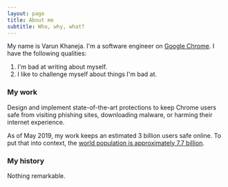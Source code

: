```yaml
---
layout: page
title: About me
subtitle: Who, why, what?
---
```


My name is Varun Khaneja. I'm a software engineer on [Google Chrome](https://www.google.com/chrome/).
I have the following qualities:
1. I'm bad at writing about myself.
2. I like to challenge myself about things I'm bad at.

### My work

Design and implement state-of-the-art protections to keep Chrome users safe from
visiting phishing sites, downloading malware, or harming their internet
experience.

As of May 2019, my work keeps an estimated 3 billion users safe online.
To put that into context, the [world population is approximately 7.7 billion](https://en.wikipedia.org/w/index.php?title=World_population&oldid=896031034).

### My history

Nothing remarkable.
